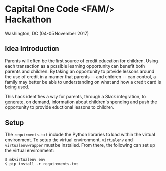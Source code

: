 # Capital One Code \<FAM/\> Hackathon
Washington, DC (04-05 November 2017)

## Idea Introduction
Parents will often be the first source of credit education for children. Using each transaction as a possible learning opportunity can benefit both parents and children. By taking an opportunity to provide lessons around the use of credit in a manner that parents -- and children -- can control, a family may better be able to understanding on what and how a credit card is being used.

This hack identifies a way for parents, through a Slack integration, to generate, on demand, information about children's spending and push the opportunity to provide eductional lessons to children.

## Setup
The `requirments.txt` include the Python libraries to load within the virtual environment. To setup the virtual environment, `virtualenv` and `virtualenvwrapper` must be installed. From there, the following can set up the virtual environment:
```
$ mkvirtualenv env
$ pip install -r requirements.txt
```
